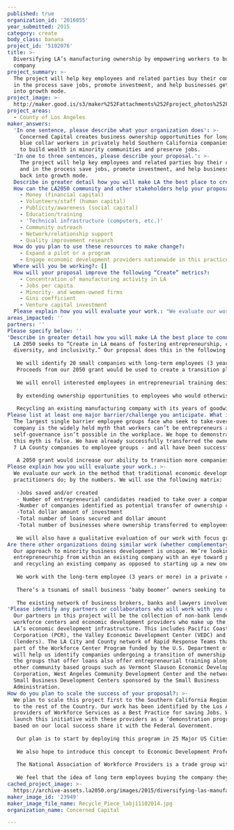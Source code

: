 ```yaml
---
published: true
organization_id: '2016055'
year_submitted: 2015
category: create
body_class: banana
project_id: '5102076'
title: >-
  Diversifying LA’s manufacturing ownership by empowering workers to buy their
  company
project_summary: >-
  The project will help key employees and related parties buy their company and
  in the process save jobs, promote investment, and help businesses get back
  into growth mode.
project_image: >-
  http://maker.good.is/s3/maker%252Fattachments%252Fproject_photos%252Fimages%252F23949%252Fdisplay%252FRecycle_Piece_labj11102014.jpg=c570x385
project_areas:
  - County of Los Angeles
maker_answers:
  'In one sentence, please describe what your organization does': >-
    Concerned Capital creates business ownership opportunities for long-term
    blue collar workers in privately held Southern California companies in order
    to build wealth in minority communities and preserve jobs.
  'In one to three sentences, please describe your proposal.': >-
    The project will help key employees and related parties buy their company
    and in the process save jobs, promote investment, and help businesses get
    back into growth mode.
  Describe in greater detail how you will make LA the best place to create.: "LA 2050 seeks to “Create in LA means of fostering entrepreneurship, cultural diversity, and inclusivity.”  Our proposal does this in the following ways:\r\n\r\nWe will identify 20 small companies with long-term employees (3 years or more) who seek to own the company they work for. The overwhelming majority of minority workers in LA’s private sector work for small businesses, (companies with 500 or fewer employees). Yet, less than 33% of these companies are owned by people of color; our proposal seeks to address this issue by encouraging entrepreneurship in the workplace of these smaller companies\r\nProceeds from our 2050  grant would be used to create a transition plan for employee groups that includes a  business valuation for negotiating the business sale, a training plan that identifies employee skills needed and drafting of a ‘letter of intent’ to preclude the business from being sold during a period of due diligence.\r\n \r\nWe will enroll interested employees in entrepreneurial training designed to prepare them for eventual company ownership. By including blue collar workers in the ‘class’ of potential business owners and buyers, our proposal seeks to address income inequality and expand the economic horizons of employees it  touches\r\n \r\nBy extending ownership opportunities to employees who would otherwise not have the chance to own their own company, our initiative seeks to make LA a more inclusive environment that encourages entrepreneurship, risk taking and creativity.  The overwhelming majority of blue collar, manufacturing jobs are in the areas of LA with the highest concentration of low-income residents and people of color yet the ownership of these companies is still predominantly white and live outside of the communities where the companies are located. . “Seventy five percent of all small business is owned by folks over 55 years of age and every 7 seconds a Boomer is turning 65 and will do so for the next 15 years.” Transitioning these companies to existing management/employees groups will revitalize the business, realign their outlook with more contemporary racial and ethnic realities and extend the company’s useful life. \r\n\r\nRecycling an existing manufacturing company with its years of goodwill, customer base and trade credit in-tack is easier than starting a new one. Bank financing is more readily available due to a track record of earnings or past history that demonstrates repayment ability.  Long-term employees understand their business.\r\n"
  How can the LA2050 community and other stakeholders help your proposal succeed?:
    - Money (financial capital)
    - Volunteers/staff (human capital)
    - Publicity/awareness (social capital)
    - Education/training
    - 'Technical infrastructure (computers, etc.)'
    - Community outreach
    - Network/relationship support
    - Quality improvement research
  How do you plan to use these resources to make change?:
    - Expand a pilot or a program
    - Engage economic development providers nationwide in this practice
  Where will you be working?: []
  How will your proposal improve the following “Create” metrics?:
    - Concentration of manufacturing activity in LA
    - Jobs per capita
    - Minority- and women-owned firms
    - Gini coefficient
    - Venture capital investment
  Please explain how you will evaluate your work.: "We evaluate our work in the method that traditional economic development practitioners do; by the numbers.  We will use the following matrix:\r\n\r\n·Jobs saved and/or created\r\n· Number of entrepreneurial candidates readied to take over a company\r\n·Number of companies identified as potential transfer of ownership candidates\r\n·Total dollar amount of investment\r\n·Total number of loans secured and dollar amount\r\n·Total number of businesses where ownership transferred to employees.\r\n \r\nWe will also have a qualitative evaluation of our work with focus group studies using our partners as members.  These qualitative focus groups will examine such questions as to our effectiveness in following areas:  leads generated, quality of referral we make to them for trainees and impact in their service area of our work transitioning companies.\r\n "
areas_impacted: ''
partners: ''
Please specify below: ''
'Describe in greater detail how you will make LA the best place to connect:': >-
  LA 2050 seeks to “Create in LA means of fostering entrepreneurship, cultural
  diversity, and inclusivity.” Our proposal does this in the following ways:
   
   We will identify 20 small companies with long-term employees (3 years or more) who seek to own the company they work for. The overwhelming majority of minority workers in LA’s private sector work for small businesses, (companies with 500 or fewer employees). Yet, less than 33% of these companies are owned by people of color; our proposal seeks to address this issue by encouraging entrepreneurship in the workplace of these smaller companies
   Proceeds from our 2050 grant would be used to create a transition plan for employee groups that includes a business valuation for negotiating the business sale, a training plan that identifies employee skills needed and drafting of a ‘letter of intent’ to preclude the business from being sold during a period of due diligence.
    
   We will enroll interested employees in entrepreneurial training designed to prepare them for eventual company ownership. By including blue collar workers in the ‘class’ of potential business owners and buyers, our proposal seeks to address income inequality and expand the economic horizons of employees it touches
    
   By extending ownership opportunities to employees who would otherwise not have the chance to own their own company, our initiative seeks to make LA a more inclusive environment that encourages entrepreneurship, risk taking and creativity. The overwhelming majority of blue collar, manufacturing jobs are in the areas of LA with the highest concentration of low-income residents and people of color yet the ownership of these companies is still predominantly white and live outside of the communities where the companies are located. . “Seventy five percent of all small business is owned by folks over 55 years of age and every 7 seconds a Boomer is turning 65 and will do so for the next 15 years.” Transitioning these companies to existing management/employees groups will revitalize the business, realign their outlook with more contemporary racial and ethnic realities and extend the company’s useful life. 
   
   Recycling an existing manufacturing company with its years of goodwill, customer base and trade credit in-tack is easier than starting a new one. Bank financing is more readily available due to a track record of earnings or past history that demonstrates repayment ability. Long-term employees understand their business.
Please list at least one major barrier/challenge you anticipate. What is your strategy for overcoming these obstacles?: >-
  The largest single barrier employee groups face who seek to take-over a
  company is the widely held myth that workers can’t be entrepreneurs and that
  self-governance isn’t possible in the workplace. We hope to demonstrate that
  this myth is false. We have already successfully transferred the ownership of
  7 LA County companies to employee groups - and all have been successful.
    
   A 2050 grant would increase our ability to transition more companies by giving us the resources needed to prepare employees for the transfer: time needed to learn new skills and arrange the financing needed to purchase a company. In much the same way that ‘first time homeowner’ programs have been successful teaching new buyers financial literacy, we hope to prepare potential business owners for the challenges of owning their own company – one whose operations they fully understand but whose finances are frequently a mystery to them.
Please explain how you will evaluate your work.: >-
  We evaluate our work in the method that traditional economic development
  practitioners do; by the numbers. We will use the following matrix:
   
   ·Jobs saved and/or created
   · Number of entrepreneurial candidates readied to take over a company
   ·Number of companies identified as potential transfer of ownership candidates
   ·Total dollar amount of investment
   ·Total number of loans secured and dollar amount
   ·Total number of businesses where ownership transferred to employees.
    
   We will also have a qualitative evaluation of our work with focus group studies using our partners as members. These qualitative focus groups will examine such questions as to our effectiveness in following areas: leads generated, quality of referral we make to them for trainees and impact in their service area of our work transitioning companies.
Are there other organizations doing similar work (whether complementary or competitive)? What is unique about your proposed approach?: >-
  Our approach to minority business development is unique. We’re looking at
  entrepreneurship from within an existing company with an eye toward preserving
  and recycling an existing company as opposed to starting up a new one.
   
   We work with the long-term employee (3 years or more) in a private company where the owner is seeking to retire or transition the ownership of the firm. Most existing entrepreneurial training programs are geared to those seeking to start-up a new venture. Our efforts are geared to preserving and recycling LA County’s existing small business infrastructure. We believe that start-ups are much riskier than taking over the reins of an existing company with an established track record where the employees are familiar with the operations and business cycle.
   
   There’s a tsunami of small business ‘baby boomer’ owners seeking to exit their companies in the next 10 years for retirement. National statistics show than less than 1/3 of smaller companies’ transition to the next generation in a family. Many of these businesses will be sold to interests outside of California, larger companies seeking to consolidate their operations or competitors seeking to broaden their market. This results in loss of the company identity and jobs. Our program will prepare a very different group of owners to take the place of these owners; ones that are younger, more diverse and with a different perspective on running the company. Our overall goal is to make LA a more diverse and inclusive place for business ownership.
   
   The existing network of business brokers, banks and lawyers involved in transitioning small companies are transaction-ally oriented focused on preserving ‘assets only’. We’re transitioning whole companies and the jobs within. We seek to breathe new life into existing companies; not strip them of their character or separate them from their workforce. Currently, seasoned employees in management of these companies are forced to exit when a company is sold to a new owner. Our initiative seeks to expand their capacity, broaden their horizons and create new wealth by having them own the company they work for. It’s a ‘bottom’s up’ approach to economic development as opposed to a traditional approach of increasing investment opportunities for those who currently own assets.
'Please identify any partners or collaborators who will work with you on this project. How much of the $100,000 grant award will each partner receive?': >-
  Our partners in this project will be the collection of non-bank lenders,
  workforce centers and economic development providers who make up the fabric of
  LA’s economic development infrastructure. This includes Pacific Coast Regional
  Corporation (PCR), the Valley Economic Development Center (VEDC) and TELACU
  (lenders). The LA City and County network of Rapid Response Teams that are
  part of the Workforce Center Program funded by the U.S. Department of Labor
  will help us identify companies undergoing a transition of ownership. Many of
  the groups that offer loans also offer entrepreneurial training along with
  other community based groups such as Vermont Slauson Economic Development
  Corporation, West Angeles Community Development Center and the network of
  Small Business Development Centers sponsored by the Small Business
  Administration.
How do you plan to scale the success of your proposal?: >-
  We plan to scale this project first to the Southern California Region and then
  to the rest of the Country. Our work has been identified by the Los Angeles
  providers of Workforce Services as a Best Practice for saving Jobs. We plan to
  launch this initiative with these providers as a ‘demonstration program’ and
  based on our local success share it with the Federal Government. 
   
   Our plan is to start by deploying this program in 25 Major US Cities through the Department of Labor.
   
   We also hope to introduce this concept to Economic Development Professionals in cities throughout California and eventually the rest of the nation. Every city has an Office of Economic Development who we will reach through social media as we currently do on Linkedin.
   
   The National Association of Workforce Providers is a trade group with 14,300 members nationwide that we routinely share innovations with. This group will also scale the program nationally. 
   
   We feel that the idea of long term employees buying the company they work for will be seen as a solution to the issue of income inequality and preserving manufacturing jobs. These issues have already been highlighted in our nation's upcoming presidential election.
cached_project_image: >-
  https://archive-assets.la2050.org/images/2015/diversifying-las-manufacturing-ownership-by-empowering-workers-to-buy-their-company/maker.good.is/s3/maker%252Fattachments%252Fproject_photos%252Fimages%252F23949%252Fdisplay%252FRecycle_Piece_labj11102014.jpg=c570x385.jpg
maker_image_id: '23949'
maker_image_file_name: Recycle_Piece_labj11102014.jpg
organization_name: Concerned Capital

---
```

